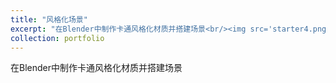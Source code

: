```yaml
---
title: "风格化场景"
excerpt: "在Blender中制作卡通风格化材质并搭建场景<br/><img src='starter4.png'>"
collection: portfolio
---
```


在Blender中制作卡通风格化材质并搭建场景
